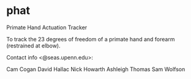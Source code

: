 phat
====

Primate Hand Actuation Tracker

To track the 23 degrees of freedom
of a primate hand and forearm (restrained
at elbow).

Contact info <@seas.upenn.edu>:

Cam Cogan       <ccog>
David Hallac    <hallac>
Nick Howarth    <nhowarth>
Ashleigh Thomas <thomasas>
Sam Wolfson     <swolfson>


